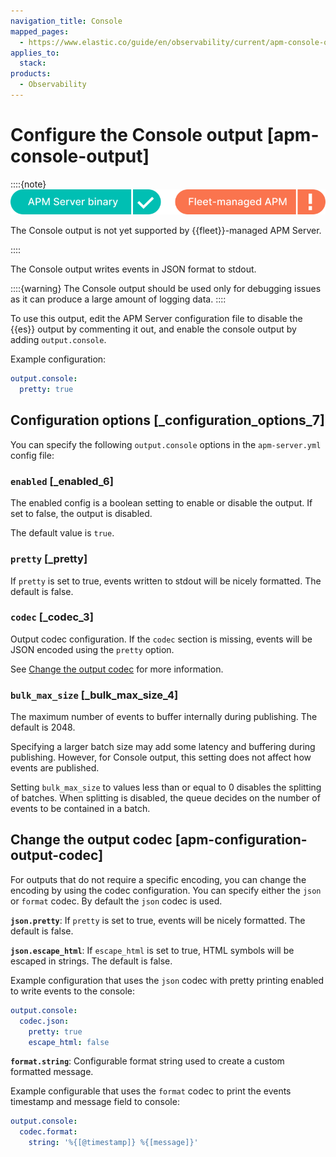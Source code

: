 ```yaml
---
navigation_title: Console
mapped_pages:
  - https://www.elastic.co/guide/en/observability/current/apm-console-output.html
applies_to:
  stack:
products:
  - Observability
---
```


# Configure the Console output [apm-console-output]

::::{note}
![supported deployment methods](/solutions/images/observability-binary-yes-fm-no.svg "")

The Console output is not yet supported by {{fleet}}-managed APM Server.

::::

The Console output writes events in JSON format to stdout.

::::{warning}
The Console output should be used only for debugging issues as it can produce a large amount of logging data.
::::

To use this output, edit the APM Server configuration file to disable the {{es}} output by commenting it out, and enable the console output by adding `output.console`.

Example configuration:

```yaml
output.console:
  pretty: true
```

## Configuration options [_configuration_options_7]

You can specify the following `output.console` options in the `apm-server.yml` config file:

### `enabled` [_enabled_6]

The enabled config is a boolean setting to enable or disable the output. If set to false, the output is disabled.

The default value is `true`.

### `pretty` [_pretty]

If `pretty` is set to true, events written to stdout will be nicely formatted. The default is false.

### `codec` [_codec_3]

Output codec configuration. If the `codec` section is missing, events will be JSON encoded using the `pretty` option.

See [Change the output codec](#apm-configuration-output-codec) for more information.

### `bulk_max_size` [_bulk_max_size_4]

The maximum number of events to buffer internally during publishing. The default is 2048.

Specifying a larger batch size may add some latency and buffering during publishing. However, for Console output, this setting does not affect how events are published.

Setting `bulk_max_size` to values less than or equal to 0 disables the splitting of batches. When splitting is disabled, the queue decides on the number of events to be contained in a batch.

## Change the output codec [apm-configuration-output-codec]

For outputs that do not require a specific encoding, you can change the encoding by using the codec configuration. You can specify either the `json` or `format` codec. By default the `json` codec is used.

**`json.pretty`**: If `pretty` is set to true, events will be nicely formatted. The default is false.

**`json.escape_html`**: If `escape_html` is set to true, HTML symbols will be escaped in strings. The default is false.

Example configuration that uses the `json` codec with pretty printing enabled to write events to the console:

```yaml
output.console:
  codec.json:
    pretty: true
    escape_html: false
```

**`format.string`**: Configurable format string used to create a custom formatted message.

Example configurable that uses the `format` codec to print the events timestamp and message field to console:

```yaml
output.console:
  codec.format:
    string: '%{[@timestamp]} %{[message]}'
```

